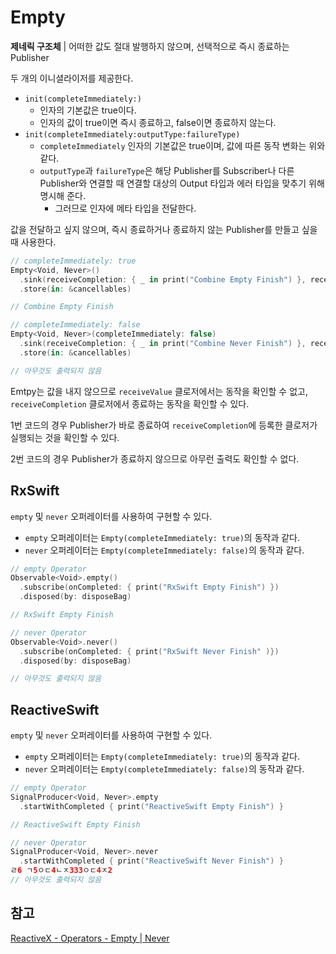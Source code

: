 # Empty

**제네릭 구조체** | 어떠한 값도 절대 발행하지 않으며, 선택적으로 즉시 종료하는 Publisher

두 개의 이니셜라이저를 제공한다.

- `init(completeImmediately:)` 
  - 인자의 기본값은 true이다.
  - 인자의 값이 true이면 즉시 종료하고, false이면 종료하지 않는다.
- `init(completeImmediately:outputType:failureType)`
  - `completeImmediately` 인자의 기본값은 true이며, 값에 따른 동작 변화는 위와 같다.
  - `outputType`과 `failureType`은 해당 Publisher를 Subscriber나 다른 Publisher와 연결할 때 연결할 대상의 Output 타입과 에러 타입을 맞추기 위해 명시해 준다.
    - 그러므로 인자에 메타 타입을 전달한다.

값을 전달하고 싶지 않으며, 즉시 종료하거나 종료하지 않는 Publisher를 만들고 싶을 때 사용한다.

```swift
// completeImmediately: true
Empty<Void, Never>()
  .sink(receiveCompletion: { _ in print("Combine Empty Finish") }, receiveValue: { })
  .store(in: &cancellables)

// Combine Empty Finish

// completeImmediately: false
Empty<Void, Never>(completeImmediately: false)
  .sink(receiveCompletion: { _ in print("Combine Never Finish") }, receiveValue: { })
  .store(in: &cancellables)

// 아무것도 출력되지 않음
```

Emtpy는 값을 내지 않으므로 `receiveValue` 클로저에서는 동작을 확인할 수 없고, `receiveCompletion` 클로저에서 종료하는 동작을 확인할 수 있다.

1번 코드의 경우 Publisher가 바로 종료하여 `receiveCompletion`에 등록한 클로저가 실행되는 것을 확인할 수 있다.

2번 코드의 경우 Publisher가 종료하지 않으므로 아무런 출력도 확인할 수 없다.

## RxSwift

`empty` 및 `never` 오퍼레이터를 사용하여 구현할 수 있다.

- `empty` 오퍼레이터는 `Empty(completeImmediately: true)`의 동작과 같다.
- `never` 오퍼레이터는 `Empty(completeImmediately: false)`의 동작과 같다.

```swift
// empty Operator
Observable<Void>.empty()
  .subscribe(onCompleted: { print("RxSwift Empty Finish") })
  .disposed(by: disposeBag)

// RxSwift Empty Finish

// never Operator
Observable<Void>.never()
  .subscribe(onCompleted: { print("RxSwift Never Finish" )})
  .disposed(by: disposeBag)

// 아무것도 출력되지 않음
```

## ReactiveSwift

`empty` 및 `never` 오퍼레이터를 사용하여 구현할 수 있다.

- `empty` 오퍼레이터는 `Empty(completeImmediately: true)`의 동작과 같다.
- `never` 오퍼레이터는 `Empty(completeImmediately: false)`의 동작과 같다.

```swift
// empty Operator
SignalProducer<Void, Never>.empty
  .startWithCompleted { print("ReactiveSwift Empty Finish") }

// ReactiveSwift Empty Finish

// never Operator
SignalProducer<Void, Never>.never
  .startWithCompleted { print("ReactiveSwift Never Finish") }
ㄹ6 ㄱ5ㅇㄷ4ㄴㅈ333ㅇㄷ4ㅈ2
// 아무것도 출력되지 않음
```

## 참고

[ReactiveX - Operators - Empty | Never](http://reactivex.io/documentation/operators/empty-never-throw.html)